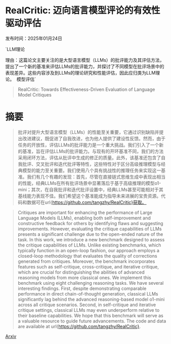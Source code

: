 # RealCritic: 迈向语言模型评论的有效性驱动评估

发布时间：2025年01月24日

`LLM理论

理由：这篇论文主要关注的是大型语言模型（LLMs）的批评能力及其评估方法，提出了一个新的基准来评估LLMs的批评能力，并探讨了不同模型在批评场景中的表现差异。这些内容涉及到LLMs的理论研究和性能评估，因此应归类为LLM理论。` `模型评估`

> RealCritic: Towards Effectiveness-Driven Evaluation of Language Model Critiques

# 摘要

> 批评对提升大型语言模型（LLMs）的性能至关重要，它通过识别缺陷并提出改进建议，既促进了自我改进，也为他人提供了建设性反馈。然而，由于任务的开放性，评估LLMs的批评能力是一个重大挑战。我们引入了一个新的基准，旨在评估LLMs的批评能力。与现有的开环基准不同，我们的方法采用闭环方法，评估从批评中生成的修正的质量。此外，该基准还包含了自我批评、交叉批评和迭代批评等特性，这些特性对于区分高级推理模型与经典模型的能力至关重要。我们使用八个具有挑战性的推理任务来实现这一基准。我们有几个有趣的发现：首先，尽管在直接链式思维生成中表现出相当的性能，经典LLMs在所有批评场景中显著落后于基于高级推理的模型o1-mini；其次，在自我批评和迭代批评设置中，经典LLMs甚至可能相对于其基线能力表现不佳。我们希望这个基准能成为指导未来进展的宝贵资源。代码和数据可在url{https://github.com/tangzhy/RealCritic}获取。

> Critiques are important for enhancing the performance of Large Language Models (LLMs), enabling both self-improvement and constructive feedback for others by identifying flaws and suggesting improvements. However, evaluating the critique capabilities of LLMs presents a significant challenge due to the open-ended nature of the task. In this work, we introduce a new benchmark designed to assess the critique capabilities of LLMs. Unlike existing benchmarks, which typically function in an open-loop fashion, our approach employs a closed-loop methodology that evaluates the quality of corrections generated from critiques. Moreover, the benchmark incorporates features such as self-critique, cross-critique, and iterative critique, which are crucial for distinguishing the abilities of advanced reasoning models from more classical ones. We implement this benchmark using eight challenging reasoning tasks. We have several interesting findings. First, despite demonstrating comparable performance in direct chain-of-thought generation, classical LLMs significantly lag behind the advanced reasoning-based model o1-mini across all critique scenarios. Second, in self-critique and iterative critique settings, classical LLMs may even underperform relative to their baseline capabilities. We hope that this benchmark will serve as a valuable resource to guide future advancements. The code and data are available at url{https://github.com/tangzhy/RealCritic}.

[Arxiv](https://arxiv.org/abs/2501.14492)
